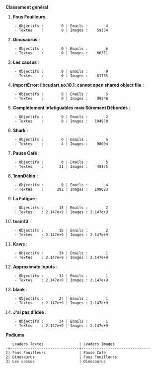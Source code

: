 __**Classement général**__
1. **Fous Fouilleurs** :
```
    - Objectifs :        0 | Emails :        4
    - Textes    :        0 | Images :    59354
```

2. **Dinosaurus** :
```
    - Objectifs :        0 | Emails :        6
    - Textes    :        0 | Images :    60311
```

3. **Les cassos** :
```
    - Objectifs :        0 | Emails :        9
    - Textes    :        0 | Images :    61735
```

4. **ImportError: libcudart.so.10.1: cannot open shared object file** :
```
    - Objectifs :        0 | Emails :        5
    - Textes    :        0 | Images :    89348
```

5. **Complètement Infatiguables mais Sûrement Débordés** :
```
    - Objectifs :        0 | Emails :        2
    - Textes    :        0 | Images :   104950
```

6. **Shark** :
```
    - Objectifs :        0 | Emails :        5
    - Textes    :        4 | Images :    98004
```

7. **Pause Café** :
```
    - Objectifs :        0 | Emails :        5
    - Textes    :       21 | Images :    48175
```

8. **1nonDékip** :
```
    - Objectifs :        0 | Emails :        4
    - Textes    :      292 | Images :   108023
```

9. **La Fatigue** :
```
    - Objectifs :       18 | Emails :        2
    - Textes    : 2.147e+9 | Images : 2.147e+9
```

10. **team13** :
```
    - Objectifs :       18 | Emails :        2
    - Textes    : 2.147e+9 | Images : 2.147e+9
```

11. **Kaws** :
```
    - Objectifs :       34 | Emails :        1
    - Textes    : 2.147e+9 | Images : 2.147e+9
```

12. **Approximate Inputs** :
```
    - Objectifs :       34 | Emails :        1
    - Textes    : 2.147e+9 | Images : 2.147e+9
```

13. **blank** :
```
    - Objectifs :       34 | Emails :        1
    - Textes    : 2.147e+9 | Images : 2.147e+9
```

14. **J'ai pas d'idée** :
```
    - Objectifs :       34 | Emails :        1
    - Textes    : 2.147e+9 | Images : 2.147e+9
```


__**Podiums**__
```
   Leaders Textes                | Leaders Images                
-+-------------------------------+-------------------------------
1| Fous Fouilleurs               | Pause Café                    
2| Dinosaurus                    | Fous Fouilleurs               
3| Les cassos                    | Dinosaurus                    
```

